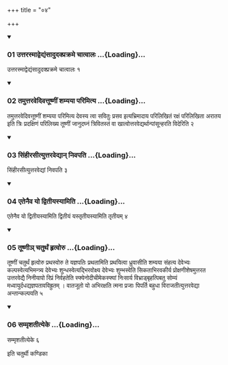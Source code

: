 +++
title = "०४"

+++

<div class="js_include" includetitle="true" newlevelforh1="3" unfilled="" url="/vedAH_yajuH/taittirIyam/sUtram/ApastambaH/shrautam/vishvAsa-prastutiH/07/04/01_uttarasmAdvedyaMsAdudakprakrame_chAtvAlaH.md">
<details open><summary><h3>01 उत्तरस्माद्वेद्यंसादुदक्प्रक्रमे चात्वालः ...{Loading}...</h3></summary>

उत्तरस्माद्वेद्यंसादुदक्प्रक्रमे चात्वालः १
</details>
</div>


<div class="js_include" includetitle="true" newlevelforh1="3" unfilled="" url="/vedAH_yajuH/taittirIyam/sUtram/ApastambaH/shrautam/vishvAsa-prastutiH/07/04/02_tamuttaravedivattUShNIM_shamyayA_parimitya.md">
<details open><summary><h3>02 तमुत्तरवेदिवत्तूष्णीं शम्यया परिमित्य ...{Loading}...</h3></summary>

तमुत्तरवेदिवत्तूष्णीं शम्यया परिमित्य देवस्य त्वा सवितुः प्रसव इत्यभ्रिमादाय परिलिखितं रक्षं परिलिखिता अरातय इति त्रिः प्रदक्षिणं परिलिख्य तूष्णीं जानुदघ्नं त्रिवितस्तं वा खात्वोत्तरवेद्यर्थान्पांसून्हरति विदेरिति २
</details>
</div>


<div class="js_include" includetitle="true" newlevelforh1="3" unfilled="" url="/vedAH_yajuH/taittirIyam/sUtram/ApastambaH/shrautam/vishvAsa-prastutiH/07/04/03_siMhIrasItyuttaravedyAn_nivapati.md">
<details open><summary><h3>03 सिंहीरसीत्युत्तरवेद्यान् निवपति ...{Loading}...</h3></summary>

सिंहीरसीत्युत्तरवेद्यां निवपति ३
</details>
</div>


<div class="js_include" includetitle="true" newlevelforh1="3" unfilled="" url="/vedAH_yajuH/taittirIyam/sUtram/ApastambaH/shrautam/vishvAsa-prastutiH/07/04/04_etenaiva_yo_dvitIyasyAmiti.md">
<details open><summary><h3>04 एतेनैव यो द्वितीयस्यामिति ...{Loading}...</h3></summary>

एतेनैव यो द्वितीयस्यामिति द्वितीयं यस्तृतीयस्यामिति तृतीयम् ४
</details>
</div>


<div class="js_include" includetitle="true" newlevelforh1="3" unfilled="" url="/vedAH_yajuH/taittirIyam/sUtram/ApastambaH/shrautam/vishvAsa-prastutiH/07/04/05_tUShNI~n_chaturthaM_hRtvoru.md">
<details open><summary><h3>05 तूष्णीञ् चतुर्थं हृत्वोरु ...{Loading}...</h3></summary>

तूष्णीं चतुर्थं हृत्वोरु प्रथस्वोरु ते यज्ञपतिः प्रथतामिति प्रथयित्वा ध्रुवासीति शम्यया संहत्य देवेभ्यः कल्पस्वेत्यभिमन्त्र्य देवेभ्यः शुन्धस्वेत्यद्भिरवोक्ष्य देवेभ्यः शुम्भस्वेति सिकताभिरवकीर्य प्रोक्षणीशेषमुत्तरत उत्तरवेद्यै निनीयापो रिप्रं निर्वहतेति स्फ्येनोदीचीमेकस्फ्यां निःसार्य विभ्राड्बृहत्पिबतु सोम्यं मध्वायुर्दधद्यज्ञपतावविह्रुतम् । वातजूतो यो अभिरक्षति त्मना प्रजाः पिपर्ति बहुधा विराजतीत्युत्तरवेद्या अन्तान्कल्पयति ५
</details>
</div>


<div class="js_include" includetitle="true" newlevelforh1="3" unfilled="" url="/vedAH_yajuH/taittirIyam/sUtram/ApastambaH/shrautam/vishvAsa-prastutiH/07/04/06_sammRshatItyeke.md">
<details open><summary><h3>06 सम्मृशतीत्येके ...{Loading}...</h3></summary>

सम्मृशतीत्येके ६
</details>
</div>



  
इति चतुर्थी कण्डिका 
